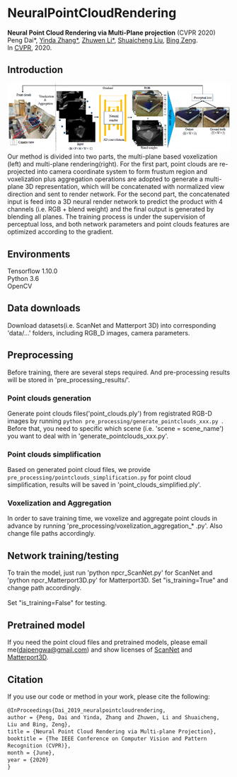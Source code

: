 # NeuralPointCloudRendering

**Neural Point Cloud Rendering via Multi-Plane projection** (CVPR 2020)  
Peng Dai*, [Yinda Zhang*](https://www.zhangyinda.com/), [Zhuwen Li*](https://scholar.google.com/citations?user=gIBLutQAAAAJ&hl=en), [Shuaicheng Liu](http://www.liushuaicheng.org/), [Bing Zeng](https://scholar.google.com/citations?user=s-kUGYQAAAAJ&hl=en).
<br>In [CVPR](https://arxiv.org/abs/1912.04645.pdf), 2020.

## Introduction
<img src='./images/framework.png' width=1000>
<br>
Our method is divided into two parts, the multi-plane based voxelization (left) and multi-plane rendering(right). For the first part, point clouds are re-projected into camera coordinate system to form frustum region and voxelization plus aggregation operations are adopted to generate a multi-plane 3D representation, which will be concatenated with normalized view direction and sent to render network. For the second part, the concatenated input is feed into a 3D neural render network to predict the product with 4 channels (i.e. RGB + blend weight) and the final output is generated by blending all planes. The training process is under the supervision of perceptual loss, and both network parameters and point clouds features are optimized according to the gradient.

## Environments
Tensorflow 1.10.0
<br>
Python 3.6
<br>
OpenCV

## Data downloads
Download datasets(i.e. ScanNet and Matterport 3D) into corresponding 'data/...' folders, including RGB_D images, camera parameters.

## Preprocessing
Before training, there are several steps required. And pre-processing results will be stored in 'pre_processing_results/'.

### Point clouds generation
Generate point clouds files('point_clouds.ply') from registrated RGB-D images by running ```python pre_processing/generate_pointclouds_xxx.py ```. Before that, you need to specific which scene (i.e. 'scene = scene_name') you want to deal with in 'generate_pointclouds_xxx.py'.

### Point clouds simplification
Based on generated point cloud files, we provide ``` pre_processing/pointclouds_simplification.py``` for point cloud simplification, results will be saved in 'point_clouds_simplified.ply'. 

### Voxelization and Aggregation
In order to save training time, we voxelize and aggregate point clouds in advance by running 'pre_processing/voxelization_aggregation_* .py'. Also change file paths accordingly. 

## Network training/testing
To train the model, just run 'python npcr_ScanNet.py' for ScanNet and 'python npcr_Matterport3D.py' for Matterport3D. Set "is_training=True" and change path accordingly.
<br>
<br>
Set "is_training=False" for testing.

## Pretrained model
If you need the point cloud files and pretrained models, please email me(daipengwa@gmail.com) and show licenses of [ScanNet](https://github.com/ScanNet/ScanNet) and [Matterport3D](https://github.com/niessner/Matterport).

## Citation
If you use our code or method in your work, please cite the following:
```
@InProceedings{Dai_2019_neuralpointcloudrendering,
author = {Peng, Dai and Yinda, Zhang and Zhuwen, Li and Shuaicheng, Liu and Bing, Zeng},
title = {Neural Point Cloud Rendering via Multi-plane Projection},
booktitle = {The IEEE Conference on Computer Vision and Pattern Recognition (CVPR)},
month = {June},
year = {2020}
}

